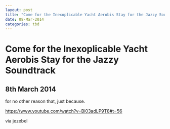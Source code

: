 ```yaml
---
layout: post
title: "Come for the Inexoplicable Yacht Aerobis Stay for the Jazzy Soundtrack"
date: 08-Mar-2014
categories: tbd
---
```


# Come for the Inexoplicable Yacht Aerobis Stay for the Jazzy Soundtrack

## 8th March 2014

for no other reason that,   just because.

 

https://www.youtube.com/watch?v=Bi03adLP9T8#t=56

 

via jezebel
